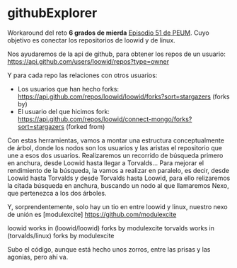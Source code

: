 # githubExplorer

Workaround del reto **6 grados de mierda** [Episodio 51 de PEUM](https://www.programaresunamierda.com/2019/09/episodio-51-kubernetes-y-rancher.html).
Cuyo objetivo es conectar los repositorios de loowid y de linux.

Nos ayudaremos de la api de github, para obtener los repos de un usuario: https://api.github.com/users/loowid/repos?type=owner

Y para cada repo las relaciones con otros usuarios:
- Los usuarios que han hecho forks: https://api.github.com/repos/loowid/loowid/forks?sort=stargazers (forks by)
- El usuario del que hicimos fork: https://api.github.com/repos/loowid/connect-mongo/forks?sort=stargazers (forked from)

Con estas herramientas, vamos a montar una estructura conceptualmente de árbol, donde los nodos son los usuarios y las aristas el repositorio que une a esos dos usuarios.
Realizaremos un recorrido de búsqueda primero en anchura, desde Loowid hasta llegar a Torvalds... Para mejorar el rendimiento de la búsqueda, la vamos a realizar en paralelo, es decir, desde Loowid hasta Torvalds y desde Torvalds hasta Loowid, para ello relizaremos la citada búsqueda en anchura, buscando un nodo al que llamaremos Nexo, que pertenezca a los dos árboles.

Y, sorprendentemente, solo hay un tio en entre loowid y linux, nuestro nexo de unión es [modulexcite] https://github.com/modulexcite

loowid works in (loowid/loowid) forks by modulexcite
torvalds works in (torvalds/linux) forks by modulexcite

Subo el código, aunque está hecho unos zorros, entre las prisas y las agonías, pero ahí va.
